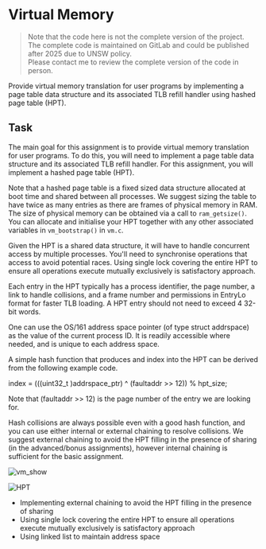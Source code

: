 # Virtual Memory
> Note that the code here is not the complete version of the project. The complete code is maintained on GitLab and could be published after 2025 due to UNSW policy. </br>
Please contact me to review the complete version of the code in person.

Provide virtual memory translation for user programs by implementing a page table data structure and its associated TLB refill handler using hashed page table (HPT).

## Task
The main goal for this assignment is to provide virtual memory translation for user programs. To do this, you will need to implement a page table data structure and its associated TLB refill handler. For this assignment, you will implement a hashed page table (HPT).

Note that a hashed page table is a fixed sized data structure allocated at boot time and shared between all processes. We suggest sizing the table to have twice as many entries as there are frames of physical memory in RAM. The size of physical memory can be obtained via a call to `ram_getsize()`. You can allocate and initialise your HPT together with any other associated variables in `vm_bootstrap()` in `vm.c`.

Given the HPT is a shared data structure, it will have to handle concurrent access by multiple processes. You'll need to synchronise operations that access to avoid potential races. Using single lock covering the entire HPT to ensure all operations execute mutually exclusively is satisfactory approach.

Each entry in the HPT typically has a process identifier, the page number, a link to handle collisions, and a frame number and permissions in EntryLo format for faster TLB loading. A HPT entry should not need to exceed 4 32-bit words.

One can use the OS/161 address space pointer (of type struct addrspace) as the value of the current process ID. It is readily accessible where needed, and is unique to each address space.

A simple hash function that produces and index into the HPT can be derived from the following example code.

index = (((uint32_t )addrspace_ptr) ^ (faultaddr >> 12)) % hpt_size;

Note that (faultaddr >> 12) is the page number of the entry we are looking for.

Hash collisions are always possible even with a good hash function, and you can use either internal or external chaining to resolve collisions. We suggest external chaining to avoid the HPT filling in the presence of sharing (in the advanced/bonus assignments), however internal chaining is sufficient for the basic assignment. </br>

![vm_show](https://github.com/PhotKosee/vm-fault/assets/114990364/a7f4bc61-b06f-4874-9928-15d2c1f08531)


![HPT](https://github.com/PhotKosee/vm-fault/assets/114990364/b5e2d502-017c-45cb-bdc4-2e760d211504)

- Implementing external chaining to avoid the HPT filling in the presence of sharing
- Using single lock covering the entire HPT to ensure all operations execute mutually exclusively is satisfactory approach
- Using linked list to maintain address space
